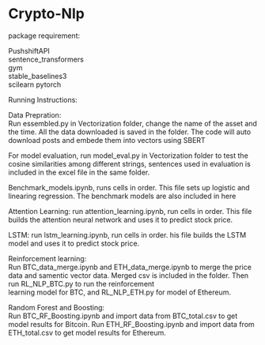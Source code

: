 # Crypto-Nlp

package requirement:

PushshiftAPI  
sentence_transformers  
gym  
stable_baselines3  
scilearn
pytorch

Running Instructions:  

Data Prepration:  
Run essembled.py in Vectorization folder, change the name of the asset and the time. All the data downloaded is saved in the folder. The code will auto download posts and embede 
them into vectors using SBERT  

For model evaluation, run model_eval.py in Vectorization folder to test the cosine similarities among different strings, sentences used in evaluation is included in the excel file in the same folder.  

Benchmark_models.ipynb, runs cells in order. This file sets up logistic and linearing regression. The benchmark models are also included in here

Attention Learning:
run attention_learning.ipynb, run cells in order. This file builds the attention neural network and uses it to predict stock price.

LSTM:
run lstm_learning.ipynb, run cells in order. his file builds the LSTM model and uses it to predict stock price.

Reinforcement learning:  
Run BTC_data_merge.ipynb and ETH_data_merge.ipynb to merge the price data and samentic vector data. Merged csv is included in the folder. Then run RL_NLP_BTC.py to run the reinforcement  
learning model for BTC, and RL_NLP_ETH.py for model of Ethereum.  

Random Forest and Boosting:  
Run BTC_RF_Boosting.ipynb and import data from BTC_total.csv to get model results for Bitcoin.
Run ETH_RF_Boosting.ipynb and import data from ETH_total.csv to get model results for Ethereum.
